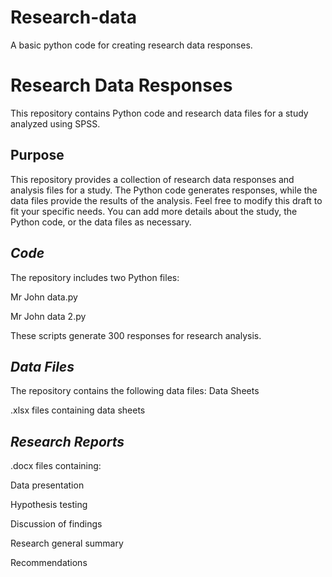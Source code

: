 # Research-data
A basic python code for creating research data responses.
# **Research Data Responses**
This repository contains Python code and research data files for a study analyzed using SPSS.
## **Purpose**
This repository provides a collection of research data responses and analysis files for a study. The Python code generates responses, while the data files provide the results of the analysis.
Feel free to modify this draft to fit your specific needs. You can add more details about the study, the Python code, or the data files as necessary.

## *Code*
The repository includes two Python files:

Mr John data.py

Mr John data 2.py

These scripts generate 300 responses for research analysis.

## *Data Files*
The repository contains the following data files: Data Sheets

.xlsx files containing data sheets

## *Research Reports*
.docx files containing:

Data presentation

Hypothesis testing

Discussion of findings

Research general summary

Recommendations


